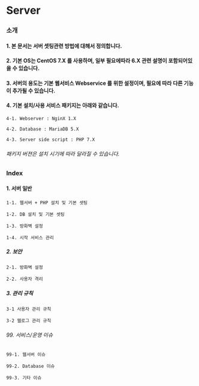 # Server

### 소개

#### 1. 본 문서는 서버 셋팅관련 방법에 대해서 정의합니다.

#### 2. 기본 OS는 CentOS 7.X 를 사용하며, 일부 필요에따라 6.X 관련 설명이 포함되어있을 수 있습니다.

#### 3. 서버의 용도는 기본 웹서비스 Webservice 를 위한 설정이며, 필요에 따라 다른 기능이 추가될 수 있습니다.

#### 4. 기본 설치/사용 서비스 패키지는 아래와 같습니다.
    4-1. Webserver : NginX 1.X

    4-2. Database : MariaDB 5.X

    4-3. Server side script : PHP 7.X

###### 패키지 버젼은 설치 시기에 따라 달라질 수 있습니다.

### Index
#### 1. 서버 일반
    1-1. 웹서버 + PHP 설치 및 기본 셋팅
        
    1-2. DB 설치 및 기본 셋팅
  
    1-3. 방화벽 설정
  
    1-4. 시작 서비스 관리
  
##### 2. 보안
    2-1. 방화벽 설정
  
    2-2. 사용자 격리  
  
##### 3. 관리 규칙  
    3-1 사용자 관리 규칙
  
    3-2 웹로그 관리 규칙
  
###### 99. 서비스/운영 이슈
    99-1. 웹서버 이슈
    
    99-2. Database 이슈
    
    99-3. 기타 이슈


